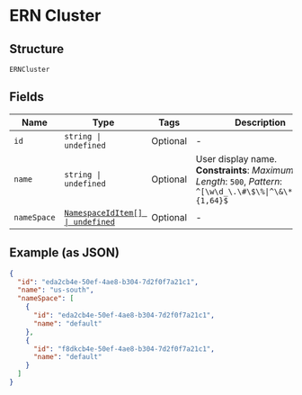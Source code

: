 
# ERN Cluster

## Structure

`ERNCluster`

## Fields

| Name | Type | Tags | Description |
|  --- | --- | --- | --- |
| `id` | `string \| undefined` | Optional | - |
| `name` | `string \| undefined` | Optional | User display name.<br>**Constraints**: *Maximum Length*: `500`, *Pattern*: `^[\w\d_\.\#\$\%\|^\&\*\@\!\-]{1,64}$` |
| `nameSpace` | [`NamespaceIdItem[] \| undefined`](../../doc/models/namespace-id-item.md) | Optional | - |

## Example (as JSON)

```json
{
  "id": "eda2cb4e-50ef-4ae8-b304-7d2f0f7a21c1",
  "name": "us-south",
  "nameSpace": [
    {
      "id": "eda2cb4e-50ef-4ae8-b304-7d2f0f7a21c1",
      "name": "default"
    },
    {
      "id": "f8dkcb4e-50ef-4ae8-b304-7d2f0f7a21c1",
      "name": "default"
    }
  ]
}
```


